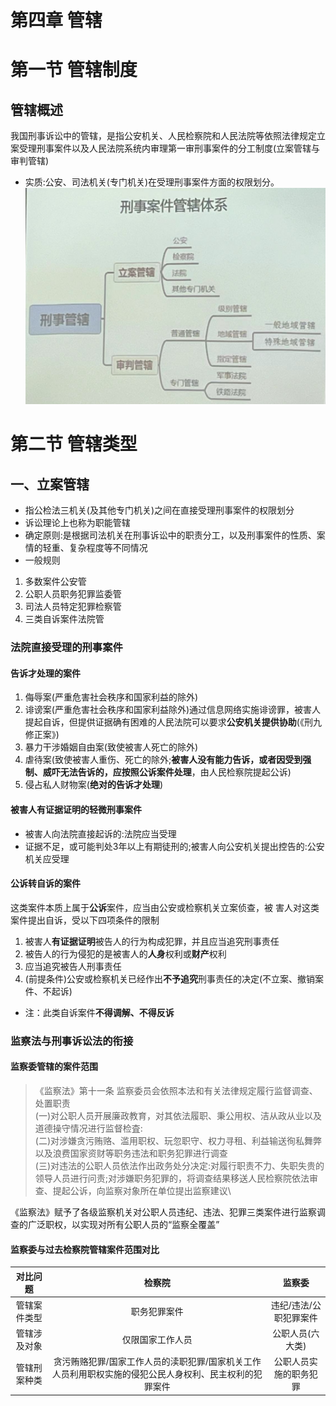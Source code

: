 # 第四章 管辖
# 第一节 管辖制度
## 管辖概述
我国刑事诉讼中的管辖，是指公安机关、人民检察院和人民法院等依照法律规定立案受理刑事案件以及人民法院系统内审理第一审刑事案件的分工制度(立案管辖与审判管辖)
- 实质:公安、司法机关(专门机关)在受理刑事案件方面的权限划分。
![刑事案件管辖体系](./img/20240327-2.jpg)
# 第二节 管辖类型
## 一、立案管辖
- 指公检法三机关(及其他专门机关)之间在直接受理刑事案件的权限划分
- 诉讼理论上也称为职能管辖
- 确定原则:是根据司法机关在刑事诉讼中的职责分工，以及刑事案件的性质、案情的轻重、复杂程度等不同情况
- 一般规则
1. 多数案件公安管
2. 公职人员职务犯罪监委管
3. 司法人员特定犯罪检察管
4. 三类自诉案件法院管
### 法院直接受理的刑事案件
#### 告诉才处理的案件
1. 侮辱案(严重危害社会秩序和国家利益的除外)
2. 诽谤案(严重危害社会秩序和国家利益除外)通过信息网络实施诽谤罪，被害人提起自诉，但提供证据确有困难的人民法院可以要求**公安机关提供协助**(《刑九修正案》)
3. 暴力干涉婚姻自由案(致使被害人死亡的除外)
4. 虐待案(致使被害人重伤、死亡的除外;**被害人没有能力告诉，或者因受到强制、威吓无法告诉的，应按照公诉案件处理**，由人民检察院提起公诉)
5. 侵占私人财物案(**绝对的告诉才处理**)
#### 被害人有证据证明的轻微刑事案件
- 被害人向法院直接起诉的:法院应当受理
- 证据不足，或可能判处3年以上有期徒刑的;被害人向公安机关提出控告的:公安机关应受理
#### 公诉转自诉的案件
这类案件本质上属于**公诉**案件，应当由公安或检察机关立案侦查，被
害人对这类案件提出自诉，受以下四项条件的限制
1. 被害人**有证据证明**被告人的行为构成犯罪，并且应当追究刑事责任
2. 被告人的行为侵犯的是被害人的**人身**权利或**财产**权利
3. 应当追究被告人刑事责任
4. (前提条件)公安或检察机关已经作出**不予追究**刑事责任的决定(不立案、撤销案件、不起诉)
- 注：此类自诉案件**不得调解、不得反诉**
### 监察法与刑事诉讼法的衔接
#### 监察委管辖的案件范围
>《监察法》第十一条 监察委员会依照本法和有关法律规定履行监督调查、处置职责\
(一)对公职人员开展廉政教育，对其依法履职、秉公用权、洁从政从业以及道德操守情况进行监督检査:\
(二)对涉嫌贪污贿赂、滥用职权、玩忽职守、权力寻租、利益输送徇私舞弊以及浪费国家资财等职务违法和职务犯罪进行调查\
(三)对违法的公职人员依法作出政务处分决定:对履行职责不力、失职失贵的领导人员进行问责;对涉嫌职务犯罪的，将调查结果移送人民检察院依法审查、提起公诉，向监察对象所在单位提出监察建议\

《监察法》赋予了各级监察机关对公职人员违纪、违法、犯罪三类案件进行监察调查的广泛职权，以实现对所有公职人员的“监察全覆盖”
#### 监察委与过去检察院管辖案件范围对比
|对比问题|检察院|监察委|
|:---:|:---:|:---:|
|管辖案件类型|职务犯罪案件|违纪/违法/公职犯罪案件|
|管辖涉及对象|仅限国家工作人员|公职人员(六大类)|
|管辖刑案种类|贪污贿赂犯罪/国家工作人员的渎职犯罪/国家机关工作人员利用职权实施的侵犯公民人身权利、民主权利的犯罪案件|公职人员实施的职务犯罪|